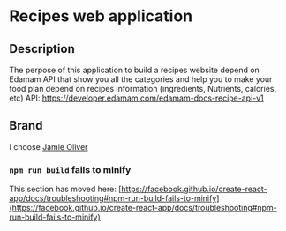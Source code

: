 # Recipes web application

## Description

The perpose of this application to build a recipes website depend on Edamam API that show you all the categories and help you to 
make your food plan depend on recipes information (ingredients, Nutrients, calories, etc) 
API: https://developer.edamam.com/edamam-docs-recipe-api-v1

## Brand

I choose <a href="https://www.jamieoliver.com/recipes/vegetables-recipes/tom-daley/">Jamie Oliver</a>

### `npm run build` fails to minify

This section has moved here: [https://facebook.github.io/create-react-app/docs/troubleshooting#npm-run-build-fails-to-minify](https://facebook.github.io/create-react-app/docs/troubleshooting#npm-run-build-fails-to-minify)

